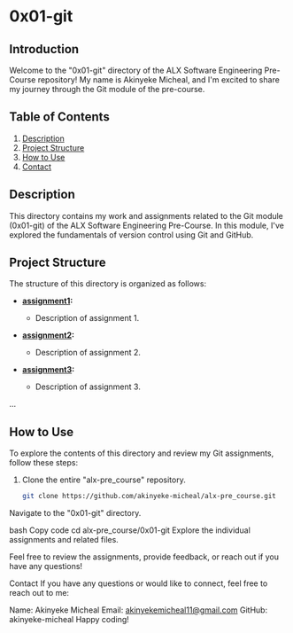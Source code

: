 # 0x01-git

## Introduction

Welcome to the "0x01-git" directory of the ALX Software Engineering Pre-Course repository! My name is Akinyeke Micheal, and I'm excited to share my journey through the Git module of the pre-course.

## Table of Contents

1. [Description](#description)
2. [Project Structure](#project-structure)
3. [How to Use](#how-to-use)
4. [Contact](#contact)

## Description

This directory contains my work and assignments related to the Git module (0x01-git) of the ALX Software Engineering Pre-Course. In this module, I've explored the fundamentals of version control using Git and GitHub.

## Project Structure

The structure of this directory is organized as follows:

- **[assignment1](assignment1/):**
  - Description of assignment 1.

- **[assignment2](assignment2/):**
  - Description of assignment 2.

- **[assignment3](assignment3/):**
  - Description of assignment 3.

...

## How to Use

To explore the contents of this directory and review my Git assignments, follow these steps:

1. Clone the entire "alx-pre_course" repository.
   ```bash
   git clone https://github.com/akinyeke-micheal/alx-pre_course.git
Navigate to the "0x01-git" directory.

bash
Copy code
cd alx-pre_course/0x01-git
Explore the individual assignments and related files.

Feel free to review the assignments, provide feedback, or reach out if you have any questions!

Contact
If you have any questions or would like to connect, feel free to reach out to me:

Name: Akinyeke Micheal
Email: akinyekemicheal11@gmail.com
GitHub: akinyeke-micheal
Happy coding!
